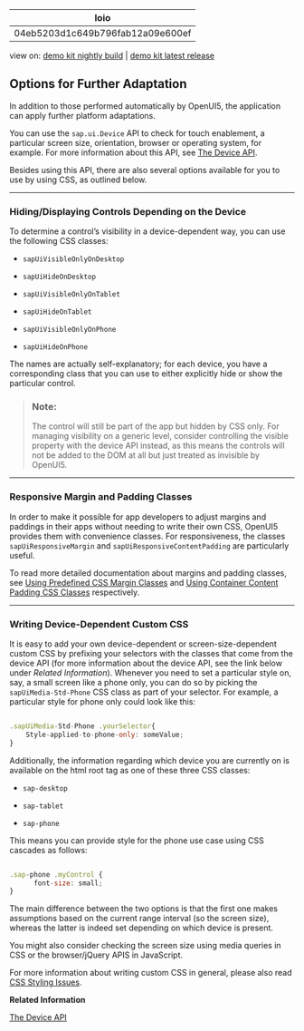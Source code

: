 <!-- loio04eb5203d1c649b796fab12a09e600ef -->

| loio |
| -----|
| 04eb5203d1c649b796fab12a09e600ef |

<div id="loio">

view on: [demo kit nightly build](https://openui5nightly.hana.ondemand.com/#/topic/04eb5203d1c649b796fab12a09e600ef) | [demo kit latest release](https://openui5.hana.ondemand.com/#/topic/04eb5203d1c649b796fab12a09e600ef)</div>

## Options for Further Adaptation

In addition to those performed automatically by OpenUI5, the application can apply further platform adaptations.

You can use the `sap.ui.Device` API to check for touch enablement, a particular screen size, orientation, browser or operating system, for example. For more information about this API, see [The Device API](The_Device_API_69a8e46.md).

Besides using this API, there are also several options available for you to use by using CSS, as outlined below.

***

<a name="loio04eb5203d1c649b796fab12a09e600ef__section_N10018_N10011_N10001"/>

### Hiding/Displaying Controls Depending on the Device

To determine a control’s visibility in a device-dependent way, you can use the following CSS classes:

-   `sapUiVisibleOnlyOnDesktop`

-   `sapUiHideOnDesktop`

-   `sapUiVisibleOnlyOnTablet`

-   `sapUiHideOnTablet`

-   `sapUiVisibleOnlyOnPhone`

-   `sapUiHideOnPhone`


The names are actually self-explanatory; for each device, you have a corresponding class that you can use to either explicitly hide or show the particular control.

> ### Note:  
> The control will still be part of the app but hidden by CSS only. For managing visibility on a generic level, consider controlling the visible property with the device API instead, as this means the controls will not be added to the DOM at all but just treated as invisible by OpenUI5.

***

<a name="loio04eb5203d1c649b796fab12a09e600ef__section_N100DD_N10011_N10001"/>

### Responsive Margin and Padding Classes

In order to make it possible for app developers to adjust margins and paddings in their apps without needing to write their own CSS, OpenUI5 provides them with convenience classes. For responsiveness, the classes `sapUiResponsiveMargin` and `sapUiResponsiveContentPadding` are particularly useful.

To read more detailed documentation about margins and padding classes, see [Using Predefined CSS Margin Classes](Using_Predefined_CSS_Margin_Classes_777168f.md) and [Using Container Content Padding CSS Classes](Using_Container_Content_Padding_CSS_Classes_c71f6df.md) respectively.

***

### Writing Device-Dependent Custom CSS

It is easy to add your own device-dependent or screen-size-dependent custom CSS by prefixing your selectors with the classes that come from the device API \(for more information about the device API, see the link below under *Related Information*\). Whenever you need to set a particular style on, say, a small screen like a phone only, you can do so by picking the `sapUiMedia-Std-Phone` CSS class as part of your selector. For example, a particular style for phone only could look like this:

``` js

.sapUiMedia-Std-Phone .yourSelector{
	Style-applied-to-phone-only: someValue;
}
```

Additionally, the information regarding which device you are currently on is available on the html root tag as one of these three CSS classes:

-   `sap-desktop`

-   `sap-tablet`

-   `sap-phone`


This means you can provide style for the phone use case using CSS cascades as follows:

``` js

.sap-phone .myControl {
      font-size: small;
}
```

The main difference between the two options is that the first one makes assumptions based on the current range interval \(so the screen size\), whereas the latter is indeed set depending on which device is present.

You might also consider checking the screen size using media queries in CSS or the browser/jQuery APIS in JavaScript.

For more information about writing custom CSS in general, please also read [CSS Styling Issues](CSS_Styling_Issues_9d87f92.md).

**Related Information**  


[The Device API](The_Device_API_69a8e46.md)

